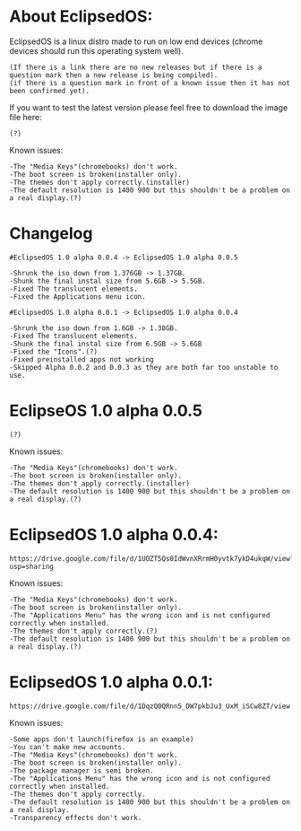 # **About EclipsedOS:**


EclipsedOS is a linux distro made to run on low end devices (chrome devices should run this operating system well).

    (If there is a link there are no new releases but if there is a question mark then a new release is being compiled).
    (if there is a question mark in front of a known issue then it has not been confirmed yet).

If you want to test the latest version please feel free to download the image file here:
    
    (?)

Known issues:
  
    -The "Media Keys"(chromebooks) don't work.
    -The boot screen is broken(installer only).
    -The themes don't apply correctly.(installer)
    -The default resolution is 1400 900 but this shouldn't be a problem on a real display.(?)

# Changelog
    
    #EclipsedOS 1.0 alpha 0.0.4 -> EclipsedOS 1.0 alpha 0.0.5
    
    -Shrunk the iso down from 1.376GB -> 1.37GB.
    -Shunk the final instal size from 5.6GB -> 5.5GB.
    -Fixed The translucent elements.
    -Fixed the Applications menu icon.
    
    #EclipsedOS 1.0 alpha 0.0.1 -> EclipsedOS 1.0 alpha 0.0.4
    
    -Shrunk the iso down from 1.6GB -> 1.38GB.
    -Fixed The translucent elements.
    -Shunk the final instal size from 6.5GB -> 5.6GB
    -Fixed the "Icons".(?)
    -Fixed preinstalled apps not working
    -Skipped Alpha 0.0.2 and 0.0.3 as they are both far too unstable to use.

# EclipseOS 1.0 alpha 0.0.5

    (?)

Known issues:
  
    -The "Media Keys"(chromebooks) don't work.
    -The boot screen is broken(installer only).
    -The themes don't apply correctly.(installer)
    -The default resolution is 1400 900 but this shouldn't be a problem on a real display.(?)


# EclipsedOS 1.0 alpha 0.0.4:
    
    https://drive.google.com/file/d/1UOZT5Qs0IdWvnXRrmH0yvtk7ykD4ukqW/view?usp=sharing

Known issues:
  
    -The "Media Keys"(chromebooks) don't work.
    -The boot screen is broken(installer only).
    -The "Applications Menu" has the wrong icon and is not configured correctly when installed.
    -The themes don't apply correctly.(?)
    -The default resolution is 1400 900 but this shouldn't be a problem on a real display.(?)

# EclipsedOS 1.0 alpha 0.0.1:
    
    https://drive.google.com/file/d/1DqzQ0QRnn5_DW7pkbJu3_UxM_iSCw8ZT/view

Known issues:

    -Some apps don't launch(firefox is an example)
    -You can't make new accounts.
    -The "Media Keys"(chromebooks) don't work.
    -The boot screen is broken(installer only).
    -The package manager is semi broken.
    -The "Applications Menu" has the wrong icon and is not configured correctly when installed.
    -The themes don't apply correctly.
    -The default resolution is 1400 900 but this shouldn't be a problem on a real display.
    -Transparency effects don't work.
    
